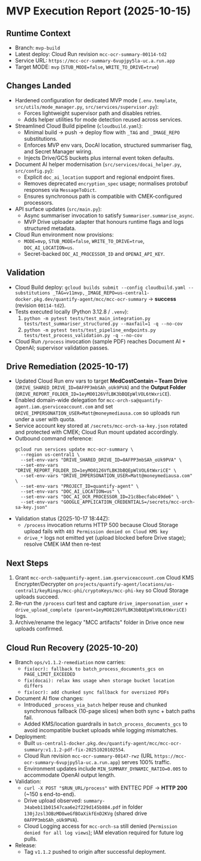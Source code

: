 # MVP Execution Report (2025-10-15)

## Runtime Context
- Branch: `mvp-build`
- Latest deploy: Cloud Run revision `mcc-ocr-summary-00114-td2`
- Service URL: `https://mcc-ocr-summary-6vupjpy5la-uc.a.run.app`
- Target MODE: `mvp` (`STUB_MODE=false`, `WRITE_TO_DRIVE=true`)

## Changes Landed
- Hardened configuration for dedicated MVP mode (`.env.template`, `src/utils/mode_manager.py`, `src/services/supervisor.py`):
  * Forces lightweight supervisor path and disables retries.
  * Adds helper utilities for mode detection reused across services.
- Streamlined Cloud Build pipeline (`cloudbuild.yaml`):
  * Minimal build → push → deploy flow with `_TAG` and `_IMAGE_REPO` substitutions.
  * Enforces MVP env vars, DocAI location, structured summariser flag, and Secret Manager wiring.
  * Injects Drive/GCS buckets plus internal event token defaults.
- Document AI helper modernisation (`src/services/docai_helper.py`, `src/config.py`):
  * Explicit `doc_ai_location` support and regional endpoint fixes.
  * Removes deprecated `encryption_spec` usage; normalises protobuf responses via `MessageToDict`.
  * Ensures synchronous path is compatible with CMEK-configured processors.
- API surface updates (`src/main.py`):
  * Async summariser invocation to satisfy `Summariser.summarise_async`.
  * MVP Drive uploader adapter that honours runtime flags and logs structured metadata.
- Cloud Run environment now provisions:
  * `MODE=mvp`, `STUB_MODE=false`, `WRITE_TO_DRIVE=true`, `DOC_AI_LOCATION=us`.
  * Secret-backed `DOC_AI_PROCESSOR_ID` and `OPENAI_API_KEY`.

## Validation
- Cloud Build deploy: `gcloud builds submit --config cloudbuild.yaml --substitutions _TAG=v11mvp,_IMAGE_REPO=us-central1-docker.pkg.dev/quantify-agent/mcc/mcc-ocr-summary` → **success** (revision `00114-td2`).
- Tests executed locally (Python 3.12.8 / `.venv`):
  1. `python -m pytest tests/test_main_integration.py tests/test_summariser_structured.py --maxfail=1 -q --no-cov`
  2. `python -m pytest tests/test_pipeline_endpoints.py tests/test_process_validation.py -q --no-cov`
- Cloud Run `/process` invocation (sample PDF) reaches Document AI + OpenAI; supervisor validation passes.

## Drive Remediation (2025-10-17)
- Updated Cloud Run env vars to target **MedCostContain – Team Drive** (`DRIVE_SHARED_DRIVE_ID=0AFPP3mbSAh_oUk9PVA`) and the **Output Folder** (`DRIVE_REPORT_FOLDER_ID=1eyMO0126VfLBK3bBQEpWlVOL6tWxriCE`).
- Enabled domain-wide delegation for `mcc-orch-sa@quantify-agent.iam.gserviceaccount.com` and set `DRIVE_IMPERSONATION_USER=Matt@moneymediausa.com` so uploads run under a user with quota.
- Service account key stored at `/secrets/mcc-orch-sa-key.json` rotated and protected with CMEK; Cloud Run mount updated accordingly.
- Outbound command reference:
  ```
  gcloud run services update mcc-ocr-summary \
    --region us-central1 \
    --set-env-vars "DRIVE_SHARED_DRIVE_ID=0AFPP3mbSAh_oUk9PVA" \
    --set-env-vars "DRIVE_REPORT_FOLDER_ID=1eyMO0126VfLBK3bBQEpWlVOL6tWxriCE" \
    --set-env-vars "DRIVE_IMPERSONATION_USER=Matt@moneymediausa.com" \
    --set-env-vars "PROJECT_ID=quantify-agent" \
    --set-env-vars "DOC_AI_LOCATION=us" \
    --set-env-vars "DOC_AI_OCR_PROCESSOR_ID=21c8becfabc49de6" \
    --set-env-vars "GOOGLE_APPLICATION_CREDENTIALS=/secrets/mcc-orch-sa-key.json"
  ```
- Validation status (2025-10-17 18:44Z):
  * `/process` invocation returns HTTP 500 because Cloud Storage upload fails with `403 Permission denied on Cloud KMS key`
  * `drive_*` logs not emitted yet (upload blocked before Drive stage); resolve CMEK IAM then re-test

## Next Steps
1. Grant `mcc-orch-sa@quantify-agent.iam.gserviceaccount.com` Cloud KMS Encrypter/Decrypter on `projects/quantify-agent/locations/us-central1/keyRings/mcc-phi/cryptoKeys/mcc-phi-key` so Cloud Storage uploads succeed.
2. Re-run the `/process` curl test and capture `drive_impersonation_user` + `drive_upload_complete (parent=1eyMO0126VfLBK3bBQEpWlVOL6tWxriCE)` logs.
3. Archive/rename the legacy "MCC artifacts" folder in Drive once new uploads confirmed.

## Cloud Run Recovery (2025-10-20)
- Branch `ops/v1.1.2-remediation` now carries:
  * `fix(ocr): fallback to batch_process_documents_gcs on PAGE_LIMIT_EXCEEDED`
  * `fix(docai): relax kms usage when storage bucket location differs`
  * `fix(ocr): add chunked sync fallback for oversized PDFs`
- Document AI flow changes:
  * Introduced `_process_via_batch` helper reuse and chunked synchronous fallback (10-page slices) when both sync + batch paths fail.
  * Added KMS/location guardrails in `batch_process_documents_gcs` to avoid incompatible bucket uploads while logging mismatches.
- Deployment:
  * Built `us-central1-docker.pkg.dev/quantify-agent/mcc/mcc-ocr-summary:v1.1.2-pdf-fix-20251020102554`.
  * Cloud Run revision `mcc-ocr-summary-00147-rwz` (URL `https://mcc-ocr-summary-6vupjpy5la-uc.a.run.app`) serves 100% traffic.
  * Environment updates include `MIN_SUMMARY_DYNAMIC_RATIO=0.005` to accommodate OpenAI output length.
- Validation:
  * `curl -X POST "$RUN_URL/process"` with ENTTEC PDF → **HTTP 200** (~150 s end-to-end).
  * Drive upload observed: `summary-34abeb11b01547caa6e2f229d145b884.pdf` in folder `130jJzsl3OBzMD8weGfBOaXikfEnD2KVg` (shared drive `0AFPP3mbSAh_oUk9PVA`).
  * Cloud Logging access for `mcc-orch-sa` still denied (`Permission denied for all log views`); IAM elevation required for future log pulls.
- Release:
  * Tag `v1.1.2` pushed to origin after successful deployment.
